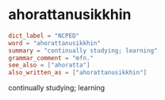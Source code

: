 # ahorattanusikkhin

``` toml
dict_label = "NCPED"
word = "ahorattanusikkhin"
summary = "continually studying; learning"
grammar_comment = "mfn."
see_also = ["ahoratta"]
also_written_as = ["ahorattanusikkhin"]
```

continually studying; learning


